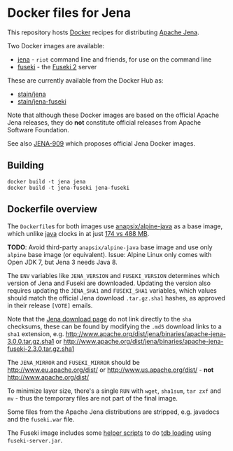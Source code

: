 # Docker files for Jena

This repository hosts [Docker](https://www.docker.com/) recipes for distributing 
[Apache Jena](http://jena.apache.org/).

Two Docker images are available:

 - [jena](jena/) - `riot` command line and friends, for use on the command line
 - [fuseki](fuseki/) - the [Fuseki 2](http://jena.apache.org/documentation/fuseki2/) server
 
These are currently available from the Docker Hub as:

 - [stain/jena](https://hub.docker.com/r/stain/jena/)
 - [stain/jena-fuseki](https://hub.docker.com/r/stain/jena-fuseki/)

Note that although these Docker images are based on the official Apache Jena releases, 
they do **not** constitute official releases from Apache Software Foundation.

See also [JENA-909](https://issues.apache.org/jira/browse/JENA-909) which proposes
official Jena Docker images.
 
## Building

```shell
docker build -t jena jena
docker build -t jena-fuseki jena-fuseki
```
 
## Dockerfile overview

The `Dockerfile`s for both images use [anapsix/alpine-java](https://hub.docker.com/r/anapsix/alpine-java/) as a base image, which 
unlike [java](https://hub.docker.com/r/anapsix/alpine-java/) clocks in at just [174 vs 488 MB](https://imagelayers.io/?images=anapsix%2Falpine-java:jre8,java:8-jre). 

**TODO**: Avoid third-party `anapsix/alpine-java` base image and use only `alpine` base image (or equivalent). Issue: Alpine Linux only comes with Open JDK 7, but Jena 3 needs Java 8.

The `ENV` variables like `JENA_VERSION` and `FUSEKI_VERSION` determines which version of Jena and Fuseki are downloaded. Updating the version also requires updating the `JENA_SHA1` and `FUSEKI_SHA1` variables, which values
should match the official Jena download `.tar.gz.sha1` hashes, as approved in their release `[VOTE]` emails.  

Note that the [Jena download page](http://jena.apache.org/download/) do not link directly to the `sha` checksums, these can be found by modifying the `.md5` download links to a `sha1` extension, e.g. http://www.apache.org/dist/jena/binaries/apache-jena-3.0.0.tar.gz.sha1 or http://www.apache.org/dist/jena/binaries/apache-jena-fuseki-2.3.0.tar.gz.sha1

The `JENA_MIRROR` and `FUSEKI_MIRROR` should be http://www.eu.apache.org/dist/ or http://www.us.apache.org/dist/ - **not** http://www.apache.org/dist/ 

To minimize layer size, there's a single `RUN` with `wget`, `sha1sum`, `tar zxf` and `mv` - thus the temporary files are not part of the final image.

Some files from the Apache Jena distributions are stripped, e.g. javadocs and the `fuseki.war` file.

The Fuseki image includes some [helper scripts](jena-fuseki/load.sh) to do [tdb loading](https://jena.apache.org/documentation/tdb/commands.html) using `fuseki-server.jar`.

